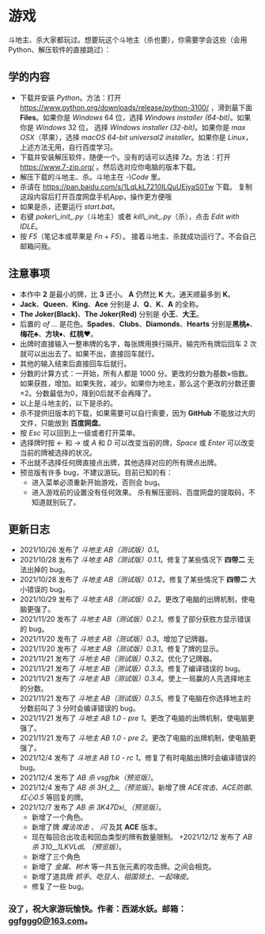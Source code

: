 # 游戏斗地主、杀大家都玩过。想要玩这个斗地主（杀也要），你需要学会这些（会用Python、解压软件的直接跳过）：## 学的内容+ 下载并安装 *Python*。方法：打开 https://www.python.org/downloads/release/python-3100/ ，滑到最下面 **Files**。如果你是 *Windows* 64 位，选择 *Windows installer (64-bit)*。如果你是 *Windows* 32 位， 选择 *Windows installer (32-bit)*。如果你是 *max OSX*（苹果），选择 *macOS 64-bit universal2 installer*。如果你是 *Linux*，上述方法无用，自行百度学习。 + 下载并安装解压软件，随便一个。没有的话可以选择 *7z*。方法：打开 https://www.7-zip.org/ 。然后选对应你电脑的版本下载。+ 解压下载的斗地主、杀。斗地主在 *-\Code* 里。+ 杀请在 https://pan.baidu.com/s/1LqLkL7210ILQuUEjyaS0Tw 下载。复制这段内容后打开百度网盘手机App，操作更方便哦+ 如果是杀，还要运行 *start.bat*。+ 右键 *poker\\\__init__.py*（斗地主）或者 *kill\\\__init__.py*（杀），点击 *Edit with IDLE*。+ 按 *F5*（笔记本或苹果是 *Fn* + *F5*）。接着斗地主、杀就成功运行了。不会自己邮箱问我。## 注意事项+ 本作中 **2** 是最小的牌，比 **3** 还小。 **A** 仍然比 **K** 大。通天顺最多到 **K**。+ **Jack**、**Queen**、**King**、**Ace** 分别是 **J**、**Q**、**K**、**A** 的全称。+ **The Joker(Black)**、**The Joker(Red)** 分别是 **小王**、**大王**。+ 后置的 *of ...* 是花色。**Spades**、**Clubs**、**Diamonds**、**Hearts** 分别是**黑桃♠**、**梅花♣**、**方块♦**、**红桃♥**。+ 出牌时直接输入一整串牌的名字，每张牌用换行隔开。输完所有牌后回车 2 次就可以出出去了。如果不出，直接回车就行。+ 其他的输入结束后直接回车后就行。+ 分数的计算方式：一开始，所有人都是 1000 分。更改的分数为基数×倍数。如果获胜，增加。如果失败，减少。如果你为地主，那么这个更改的分数还要×2。分数最低为0，降到0后就不会再降了。+ 以上是斗地主的，以下是杀的。+ 杀不提供旧版本的下载，如果需要可以自行索要，因为 **GitHub** 不能放过大的文件，只能放到 **百度网盘**。+ 按 *Esc* 可以回到上一级或者打开菜单。+ 选择牌时按 *←* 和 *→* 或 *A* 和 *D* 可以改变当前的牌，*Space* 或 *Enter* 可以改变当前的牌被选择的状况。+ 不出就不选择任何牌直接点出牌，其他选择对应的所有牌点出牌。+ 预览版有许多 bug，不建议游玩。目前已知的有：  + 进入菜单必须重新开始游戏，否则会 bug。  + 进入游戏前的设置没有任何效果。  杀有解压密码、百度网盘的提取码，不知道就别玩了。## 更新日志+ 2021/10/26 发布了 *斗地主 AB（测试版）0.1*。+ 2021/10/28 发布了 *斗地主 AB（测试版）0.1.1*。修复了某些情况下 **四带二** 无法出掉的 bug。+ 2021/10/28 发布了 *斗地主 AB（测试版）0.1.2*。修复了某些情况下 **四带二** 大小错误的 bug。+ 2021/10/29 发布了 *斗地主 AB（测试版）0.2*。更改了电脑的出牌机制，使电脑更强了。+ 2021/11/20 发布了 *斗地主 AB（测试版）0.2.1*。修复了部分获胜方显示错误的 bug。+ 2021/11/20 发布了 *斗地主 AB（测试版）0.3*。增加了记牌器。+ 2021/11/20 发布了 *斗地主 AB（测试版）0.3.1*。修复了牌的显示。+ 2021/11/21 发布了 *斗地主 AB（测试版）0.3.2*。优化了记牌器。+ 2021/11/21 发布了 *斗地主 AB（测试版）0.3.3*。修复了编译错误的 bug。+ 2021/11/21 发布了 *斗地主 AB（测试版）0.3.4*。使上一局赢的人先选择地主的分数。+ 2021/11/21 发布了 *斗地主 AB（测试版）0.3.5*。修复了电脑在你选择地主的分数前叫了 3 分时会编译错误的 bug。+ 2021/11/21 发布了 *斗地主 AB 1.0 - pre 1*。更改了电脑的出牌机制，使电脑更强了。+ 2021/11/21 发布了 *斗地主 AB 1.0 - pre 2*。更改了电脑的出牌机制，使电脑更强了。+ 2021/12/4 发布了 *斗地主 AB 1.0 - rc 1*。修复了有时电脑出牌时会编译错误的 bug。+ 2021/12/4 发布了 *AB 杀 vsgfbk（预览版）*。+ 2021/12/4 发布了 *AB 杀 3H_2__（预览版）*。新增了牌 *ACE攻击*、*ACE防御*、*红心0.5* 等回复的牌。+ 2021/12/7 发布了 *AB 杀 3K47Dxi_（预览版）*。  + 新增了一个角色。  + 新增了牌 *魔法攻击* 、 *闪* 及其 **ACE** 版本。  + 现在每回合出攻击和回血类型的牌有数量限制。+2021/12/12 发布了 *AB 杀 310__1LKVLdL （预览版）*。  + 新增了三个角色  + 新增了 *金属*、*树木* 等一共五张元素的攻击牌。之间会相克。  + 新增了道具牌 *抓手*、*吃豆人*、*祖国领土*、*一起嗨皮*。  + 修复了一些 bug。### 没了，祝大家游玩愉快。作者：西湖水妖。邮箱：ggfggg0@163.com。